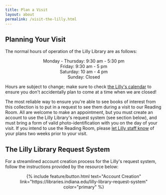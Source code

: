 ```yaml
---
title: Plan a Visit
layout: about
permalink: /visit-the-lilly.html
---
```


## Planning Your Visit

The normal hours of operation of the Lilly Library are as follows:

<p style="text-align: center;">Monday - Thursday: 9:30 am - 5:30 pm<br>
Friday: 9:30 am - 5 pm<br>
Saturday: 10 am - 4 pm<br>
Sunday: Closed</p>

Hours are subject to change; make sure to check <a href="https://libraries.indiana.edu/lilly-library/visit">the Lilly's calendar</a> to ensure you don't accidentally plan to come at a time when we are closed!

The most reliable way to ensure you're able to see books of interest from this collection is to put in a request to see them during a visit to our Reading Room. All are welcome to make an appointment, but you must create an account to use the Lilly Library's request system (see section below), and must bring a form of valid photo-identification with you on the day of your visit. If you intend to use the Reading Room, please <a href="https://libraries.indiana.edu/lilly-library/ask">let Lilly staff know</a> of your plans two weeks prior to your visit. 

## The Lilly Library Request System

For a streamlined account creation process for the Lilly's request system, follow the instructions provided by the resource below:

<div style="text-align: center;"><p>
{% include feature/button.html text="Account Creation" link="https://libraries.indiana.edu/lilly-library-request-system" color="primary" %}
</p></div>